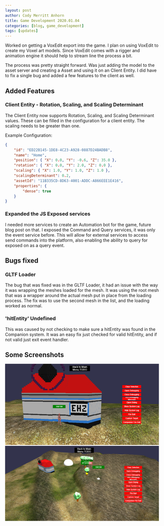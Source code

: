 ```yaml
---
layout: post
author: Cody Merritt Anhorn
title: Game Development 2020.01.04
categories: [blog, game_development]
tags: [updates]
---
```


Worked on getting a VoxEdit export into the game. I plan on using VoxEdit to create my Voxel art models. Since VoxEdit comes with a rigger and animation engine it should help to stream line the process a bit.

The process was pretty straight forward. Was just adding the model to the asset server and creating a Asset and using it on an Client Entity. I did have to fix a single bug and added a few features to the client as well.

## Added Features

### Client Entity - Rotation, Scaling, and Scaling Determinant

The Client Entity now supports Rotation, Scaling, and Scaling Determinant values. These can be filled in the configuration for a client entity. The scaling needs to be greater than one.

Example Configuration:
~~~json
{
    "id": "ED22B145-1DE8-4C23-A928-0887D24BADB8",
    "name": "Home",
    "position": { "X": 0.0, "Y": -0.6, "Z": 35.0 },
    "rotation": { "X": 0.0, "Y": 2.0, "Z": 0.0 },
    "scaling": { "X": 1.0, "Y": 1.0, "Z": 1.0 },
    "scalingDeterminant": 0.2,
    "assetId": "11B335CD-8D63-4001-ADDC-A866EEE1E416",
    "properties": {
        "dense": true
    }
}
~~~

### Expanded the JS Exposed services

I needed more services to create an Automation bot for the game, future blog post on that. I exposed the Command and Query services, it was only the event service before.
This will allow for external services to access send commands into the platform, also enabling the ability to query for exposed on as a query event.

## Bugs fixed

### GLTF Loader

The bug that was fixed was in the GLTF Loader, it had an issue with the way it was wrapping the meshes loaded for the mesh. It was using the root mesh that was a wrapper around the actual mesh put in place from the loading process. The fix was to use the second mesh in the list, and the loading worked as normal.

### 'hitEntity' Undefined 

This was caused by not checking to make sure a hitEntity was found in the Companion system. It was an easy fix just checked for valid hitEntity, and if not valid just exit event handler.

## Some Screenshots 
![This image shows the Home VoxEdit export.](/image/Posts/GameDevelopment/2020-01-04/Home.png)
![This is a picture of the test world.](/image/Posts/GameDevelopment/2020-01-04/TheWorld.png)
